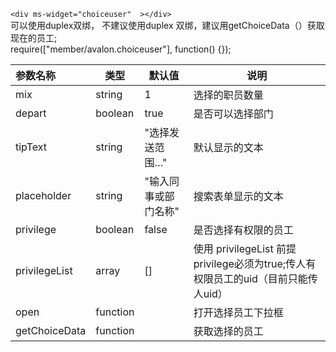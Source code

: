`<div ms-widget="choiceuser"  ></div>`   
可以使用duplex双绑， 不建议使用duplex 双绑，建议用getChoiceData（）获取现在的员工;    
 require(["member/avalon.choiceuser"], function() {});

| 参数名称  |     类型|  默认值  |说明     |
| :--------  |  ------- | ------| -------- |
|mix      | string| 1 | 选择的职员数量|
|depart| boolean| true | 是否可以选择部门|
|tipText|string|"选择发送范围…"|默认显示的文本|
|placeholder|string|"输入同事或部门名称"|搜索表单显示的文本|
|privilege| boolean|false |是否选择有权限的员工 |
|privilegeList| array|[]| 使用 privilegeList 前提 privilege必须为true;传人有权限员工的uid（目前只能传人uid）|
|open| function|  | 打开选择员工下拉框 |
|getChoiceData| function| |获取选择的员工 |


